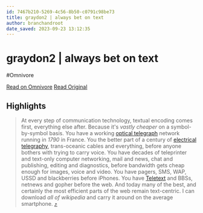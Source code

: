 ```yaml
---
id: 7467b210-5269-4c56-8b50-c0791c98be73
title: graydon2 | always bet on text
author: branchandroot
date_saved: 2023-09-23 13:12:35
---
```


# graydon2 | always bet on text
#Omnivore

[Read on Omnivore](https://omnivore.app/me/graydon-2-always-bet-on-text-18ac30762cb)
[Read Original](https://graydon2.dreamwidth.org/193447.html)

## Highlights

> At every step of communication technology, textual encoding comes first, everything else after. Because it's _vastly cheaper_ on a symbol-by-symbol basis. You have a working [optical telegraph](https://en.wikipedia.org/wiki/Optical%5Ftelegraph) network running in _1790_ in France. You the better part of a century of [electrical telegraphy](https://en.wikipedia.org/wiki/Electrical%5Ftelegraph), trans-oceanic cables and everything, before anyone bothers with trying to carry voice. You have decades of teleprinter and text-only computer networking, mail and news, chat and publishing, editing and diagnostics, before bandwidth gets cheap enough for images, voice and video. You have pagers, SMS, WAP, USSD and blackberries before iPhones. You have [Teletext](http://en.wikipedia.org/wiki/Teletext) and BBSs, netnews and gopher before the web. And today many of the best, and certainly the most efficient parts of the web remain text-centric. I can download _all of wikipedia_ and carry it around on the average smartphone. [⤴️](https://omnivore.app/me/graydon-2-always-bet-on-text-18ac30762cb#012c93a0-7511-40ae-92bb-97934ff4e2da) 

